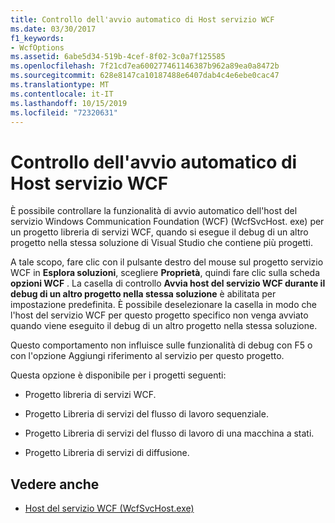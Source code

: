 ```yaml
---
title: Controllo dell'avvio automatico di Host servizio WCF
ms.date: 03/30/2017
f1_keywords:
- WcfOptions
ms.assetid: 6abe5d34-519b-4cef-8f02-3c0a7f125585
ms.openlocfilehash: 7f21cd7ea600277461146387b962a89ea0a8472b
ms.sourcegitcommit: 628e8147ca10187488e6407dab4c4e6ebe0cac47
ms.translationtype: MT
ms.contentlocale: it-IT
ms.lasthandoff: 10/15/2019
ms.locfileid: "72320631"
---
```

# <a name="controlling-auto-launching-of-wcf-service-host"></a>Controllo dell'avvio automatico di Host servizio WCF
È possibile controllare la funzionalità di avvio automatico dell'host del servizio Windows Communication Foundation (WCF) (WcfSvcHost. exe) per un progetto libreria di servizi WCF, quando si esegue il debug di un altro progetto nella stessa soluzione di Visual Studio che contiene più progetti.  
  
 A tale scopo, fare clic con il pulsante destro del mouse sul progetto servizio WCF in **Esplora soluzioni**, scegliere **Proprietà**, quindi fare clic sulla scheda **opzioni WCF** . La casella di controllo **Avvia host del servizio WCF durante il debug di un altro progetto nella stessa soluzione** è abilitata per impostazione predefinita. È possibile deselezionare la casella in modo che l'host del servizio WCF per questo progetto specifico non venga avviato quando viene eseguito il debug di un altro progetto nella stessa soluzione.  
  
 Questo comportamento non influisce sulle funzionalità di debug con F5 o con l'opzione Aggiungi riferimento al servizio per questo progetto.  
  
 Questa opzione è disponibile per i progetti seguenti:  
  
- Progetto libreria di servizi WCF.  
  
- Progetto Libreria di servizi del flusso di lavoro sequenziale.  
  
- Progetto Libreria di servizi del flusso di lavoro di una macchina a stati.  
  
- Progetto Libreria di servizi di diffusione.  
  
## <a name="see-also"></a>Vedere anche

- [Host del servizio WCF (WcfSvcHost.exe)](wcf-service-host-wcfsvchost-exe.md)
